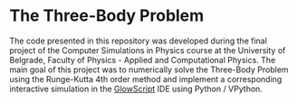 # The Three-Body Problem

The code presented in this repository was developed during the final project of the Computer Simulations in Physics 
course at the University of Belgrade, Faculty of Physics - Applied and Computational Physics. 
The main goal of this project was to numerically solve the Three-Body Problem using the Runge-Kutta 4th order method 
and implement a corresponding interactive simulation in the [GlowScript](https://www.glowscript.org/) IDE 
using Python / VPython.
